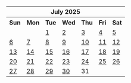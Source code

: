 <table align="center" border="0" cellpadding="0" cellspacing="0" class="month">
 <tr>
  <th class="month" colspan="7">
   July 2025
  </th>
 </tr>
 <tr>
  <th class="sun">
   Sun
  </th>
  <th class="mon">
   Mon
  </th>
  <th class="tue">
   Tue
  </th>
  <th class="wed">
   Wed
  </th>
  <th class="thu">
   Thu
  </th>
  <th class="fri">
   Fri
  </th>
  <th class="sat">
   Sat
  </th>
 </tr>
 <tr>
  <td class="noday">
  </td>
  <td class="noday">
  </td>
  <td class="tue">
   <a href="20250701.py">
    1
   </a>
  </td>
  <td class="wed">
   <a href="20250702.py">
    2
   </a>
  </td>
  <td class="thu">
   <a href="20250703.py">
    3
   </a>
  </td>
  <td class="fri">
   <a href="20250704.py">
    4
   </a>
  </td>
  <td class="sat">
   <a href="20250705.py">
    5
   </a>
  </td>
 </tr>
 <tr>
  <td class="sun">
   <a href="20250706.py">
    6
   </a>
  </td>
  <td class="mon">
   <a href="20250707.py">
    7
   </a>
  </td>
  <td class="tue">
   <a href="20250708.py">
    8
   </a>
  </td>
  <td class="wed">
   <a href="20250709.py">
    9
   </a>
  </td>
  <td class="thu">
   <a href="20250710.py">
    10
   </a>
  </td>
  <td class="fri">
   <a href="20250711.py">
    11
   </a>
  </td>
  <td class="sat">
   <a href="20250712.py">
    12
   </a>
  </td>
 </tr>
 <tr>
  <td class="sun">
   <a href="20250713.py">
    13
   </a>
  </td>
  <td class="mon">
   <a href="20250714.py">
    14
   </a>
  </td>
  <td class="tue">
   <a href="20250715.py">
    15
   </a>
  </td>
  <td class="wed">
   <a href="20250716.py">
    16
   </a>
  </td>
  <td class="thu">
   <a href="20250717.py">
    17
   </a>
  </td>
  <td class="fri">
   <a href="20250718.py">
    18
   </a>
  </td>
  <td class="sat">
   <a href="20250719.py">
    19
   </a>
  </td>
 </tr>
 <tr>
  <td class="sun">
   <a href="20250720.py">
    20
   </a>
  </td>
  <td class="mon">
   <a href="20250721.py">
    21
   </a>
  </td>
  <td class="tue">
   <a href="20250722.py">
    22
   </a>
  </td>
  <td class="wed">
   <a href="20250723.py">
    23
   </a>
  </td>
  <td class="thu">
   <a href="20250724.py">
    24
   </a>
  </td>
  <td class="fri">
   <a href="20250725.py">
    25
   </a>
  </td>
  <td class="sat">
   <a href="20250726.py">
    26
   </a>
  </td>
 </tr>
 <tr>
  <td class="sun">
   <a href="20250727.py">
    27
   </a>
  </td>
  <td class="mon">
   <a href="20250728.py">
    28
   </a>
  </td>
  <td class="tue">
   <a href="20250729.py">
    29
   </a>
  </td>
  <td class="wed">
   <a href="20250730.py">
    30
   </a>
  </td>
  <td class="thu">
   31
  </td>
  <td class="noday">
  </td>
  <td class="noday">
  </td>
 </tr>
</table>
